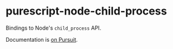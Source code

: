 # purescript-node-child-process

Bindings to Node's `child_process` API.

Documentation is [on Pursuit](http://pursuit.purescript.org/packages/purescript-node-child-process).
